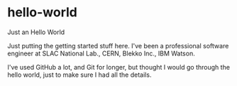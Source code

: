 # hello-world
Just an Hello World 

Just putting the getting started stuff here.
I've been a professional software engineer at SLAC National Lab., CERN, Blekko Inc., IBM Watson.

I've used GitHub a lot, and Git for longer, but thought I would go through the hello world, just to make sure I had all the details.

